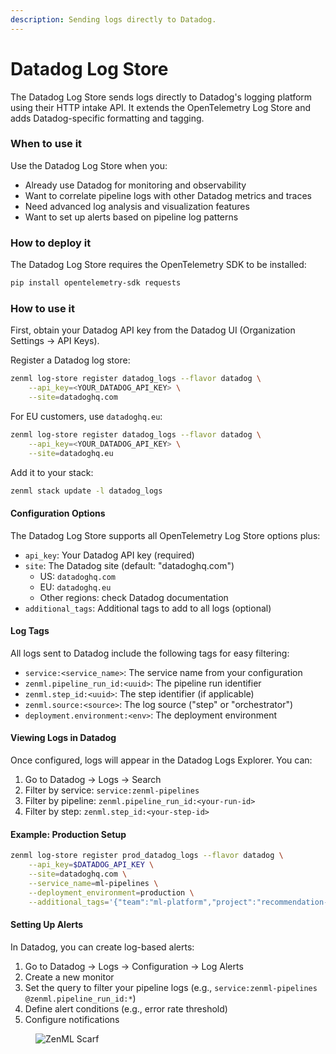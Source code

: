 ```yaml
---
description: Sending logs directly to Datadog.
---
```


# Datadog Log Store

The Datadog Log Store sends logs directly to Datadog's logging platform using their HTTP intake API. It extends the OpenTelemetry Log Store and adds Datadog-specific formatting and tagging.

### When to use it

Use the Datadog Log Store when you:

* Already use Datadog for monitoring and observability
* Want to correlate pipeline logs with other Datadog metrics and traces
* Need advanced log analysis and visualization features
* Want to set up alerts based on pipeline log patterns

### How to deploy it

The Datadog Log Store requires the OpenTelemetry SDK to be installed:

```bash
pip install opentelemetry-sdk requests
```

### How to use it

First, obtain your Datadog API key from the Datadog UI (Organization Settings → API Keys).

Register a Datadog log store:

```bash
zenml log-store register datadog_logs --flavor datadog \
    --api_key=<YOUR_DATADOG_API_KEY> \
    --site=datadoghq.com
```

For EU customers, use `datadoghq.eu`:

```bash
zenml log-store register datadog_logs --flavor datadog \
    --api_key=<YOUR_DATADOG_API_KEY> \
    --site=datadoghq.eu
```

Add it to your stack:

```bash
zenml stack update -l datadog_logs
```

#### Configuration Options

The Datadog Log Store supports all OpenTelemetry Log Store options plus:

* `api_key`: Your Datadog API key (required)
* `site`: The Datadog site (default: "datadoghq.com")
  * US: `datadoghq.com`
  * EU: `datadoghq.eu`
  * Other regions: check Datadog documentation
* `additional_tags`: Additional tags to add to all logs (optional)

#### Log Tags

All logs sent to Datadog include the following tags for easy filtering:

* `service:<service_name>`: The service name from your configuration
* `zenml.pipeline_run_id:<uuid>`: The pipeline run identifier
* `zenml.step_id:<uuid>`: The step identifier (if applicable)
* `zenml.source:<source>`: The log source ("step" or "orchestrator")
* `deployment.environment:<env>`: The deployment environment

#### Viewing Logs in Datadog

Once configured, logs will appear in the Datadog Logs Explorer. You can:

1. Go to Datadog → Logs → Search
2. Filter by service: `service:zenml-pipelines`
3. Filter by pipeline: `zenml.pipeline_run_id:<your-run-id>`
4. Filter by step: `zenml.step_id:<your-step-id>`

#### Example: Production Setup

```bash
zenml log-store register prod_datadog_logs --flavor datadog \
    --api_key=$DATADOG_API_KEY \
    --site=datadoghq.com \
    --service_name=ml-pipelines \
    --deployment_environment=production \
    --additional_tags='{"team":"ml-platform","project":"recommendation-system"}'
```

#### Setting Up Alerts

In Datadog, you can create log-based alerts:

1. Go to Datadog → Logs → Configuration → Log Alerts
2. Create a new monitor
3. Set the query to filter your pipeline logs (e.g., `service:zenml-pipelines @zenml.pipeline_run_id:*`)
4. Define alert conditions (e.g., error rate threshold)
5. Configure notifications

<figure><img src="https://static.scarf.sh/a.png?x-pxid=f0b4f458-0a54-4fcd-aa95-d5ee424815bc" alt="ZenML Scarf"><figcaption></figcaption></figure>

